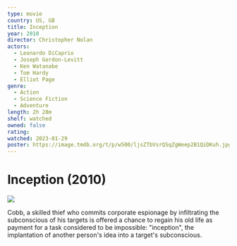 ```yaml
---
type: movie
country: US, GB
title: Inception
year: 2010
director: Christopher Nolan
actors:
  - Leonardo DiCaprio
  - Joseph Gordon-Levitt
  - Ken Watanabe
  - Tom Hardy
  - Elliot Page
genre:
  - Action
  - Science Fiction
  - Adventure
length: 2h 28m
shelf: watched
owned: false
rating:
watched: 2023-01-29
poster: https://image.tmdb.org/t/p/w500/ljsZTbVsrQSqZgWeep2B1QiDKuh.jpg
---
```


# Inception (2010)

![](https://image.tmdb.org/t/p/w500/ljsZTbVsrQSqZgWeep2B1QiDKuh.jpg)

Cobb, a skilled thief who commits corporate espionage by infiltrating the subconscious of his targets is offered a chance to regain his old life as payment for a task considered to be impossible: "inception", the implantation of another person's idea into a target's subconscious.